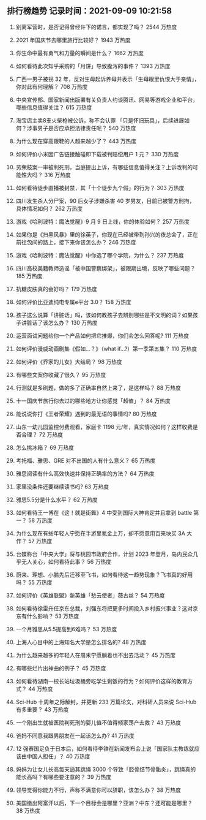 
## 排行榜趋势 记录时间：2021-09-09 10:21:58
  
  1. 别离军营时，是否记得曾经许下的诺言，都实现了吗？ 2544 万热度
    
  2. 2021 年国庆节去哪里旅行比较好？ 1943 万热度
    
  3. 你生命中最有勇气和力量的瞬间是什么？ 1662 万热度
    
  4. 如何看待此次知乎采购的「月饼」导致腹泻的事件？ 1393 万热度
    
  5. 广西一男子被拐 32 年，反对生母起诉养母并表示「生母眼里仇恨大于亲情」，你对此有何理解？ 708 万热度
    
  6. 中央宣传部、国家新闻出版署有关负责人约谈腾讯、网易等游戏企业和平台，哪些信息值得关注？ 615 万热度
    
  7. 淘宝店主卖8支火柴枪被公诉，称不会认罪 「只是怀旧玩具」，后续进展如何？涉事男子是否应承担法律责任呢？ 540 万热度
    
  8. 为什么现在穿高跟鞋的人越来越少了？ 443 万热度
    
  9. 如何评价小米因广告链接触碰即下载被判赔偿用户 1 元？ 330 万热度
    
  10. 劳荣枝案一审被判死刑，当庭提出上诉，有哪些信息值得关注？上诉改判的可能性大吗？ 316 万热度
    
  11. 如何看待徒步直播被封禁，其「十个徒步九个假」的行为？ 303 万热度
    
  12. 四川发生杀人分尸案，90 后女子涉嫌杀害 40 岁男友，目前已被警方刑拘，具体情况如何？ 262 万热度
    
  13. 游戏《哈利波特：魔法觉醒》9 月 9 日上线，你的体验如何？ 257 万热度
    
  14. 如果你是《扫黑风暴》里的徐英子，你现在已经被带到孙兴的夜总会了，正在前往包间的路上，接下来你该怎么办？ 246 万热度
    
  15. 游戏《哈利波特：魔法觉醒》中你选了哪个学院，为什么？ 237 万热度
    
  16. 四川高校美籍教师造谣「被中国警察绑架」，被限期出境，反映了哪些问题？ 185 万热度
    
  17. 抗糖皮肤真的会好吗？ 179 万热度
    
  18. 如何评价比亚迪纯电专属e平台 3.0？ 158 万热度
    
  19. 孩子这么说算「讲脏话」吗，该如何教孩子去辨别哪些是不文明的词？如果孩子讲脏话了该怎么办？ 130 万热度
    
  20. 运营面试问题给你一个产品如何把它推爆，你们会怎么回答呢? 111 万热度
    
  21. 如何评价漫威动画剧集《假如…？》（what if...?）第一季第五集？ 110 万热度
    
  22. 如何评价《乔家的儿女》大结局？ 98 万热度
    
  23. 有哪些文案你收藏了很久？ 95 万热度
    
  24. 行测就是多刷题，做的多了正确率自然上来了，是这样吗？ 88 万热度
    
  25. 十一国庆节旅行你去过的哪些地方让你感觉「超值」？ 84 万热度
    
  26. 能说说你打《王者荣耀》遇到的最无语的事情吗? 80 万热度
    
  27. 山东一幼儿园监控付费观看，家庭卡 1198 元/年，真实情况如何？这样收费是否合理？ 72 万热度
    
  28. 怎么挑冰箱？ 69 万热度
    
  29. 考托福、雅思、GRE 对不出国的人有什么意义？ 65 万热度
    
  30. 雅思阅读有什么高效快速并保持正确率的方法？ 64 万热度
    
  31. 家里没条件还要继续读书吗? 63 万热度
    
  32. 雅思5.5分是什么水平？ 62 万热度
    
  33. 如何看待王一博在《这！就是街舞》4 中受到国际大神肯定并且拿到 battle 第一？ 58 万热度
    
  34. 为什么现在有些年轻人宁愿在手游里氪金上万，却不愿意用百来块买 3A 大作？ 57 万热度
    
  35. 台媒称台「中央大学」将与桃园市政府合作，计划 2023 年登月，岛内民众几乎无人关心，如何看待此事？ 56 万热度
    
  36. 蔚来、理想、小鹏先后迁移至飞书，如何看待这一趋势现象？飞书真的好用吗？ 55 万热度
    
  37. 如何评价《英雄联盟》新英雄「愁云使者」薇古丝？ 54 万热度
    
  38. 如何看待徐雷升任京东总裁，刘强东将把更多时间投入乡村振兴事业？这对京东有什么影响？ 53 万热度
    
  39. 一个月雅思从5.5提高到6难吗？ 53 万热度
    
  40. 上海人心目中的上海知名大学是怎么排名的? 48 万热度
    
  41. 为什么越来越多的年轻人在周末宁愿躺着也不出去活动？ 45 万热度
    
  42. 有哪些烂片出神曲的例子？ 45 万热度
    
  43. 如何看待湖南一校长站垃圾桶旁吃学生剩饭的行为？如何评价这样的教育方式？ 44 万热度
    
  44. Sci-Hub 十周年之际解封，并更新 233 万篇论文，对科研人员来说 Sci-Hub 有多重要？ 43 万热度
    
  45. 一个刚出生就被医院判死刑的婴儿值不值得倾家荡产去救？ 43 万热度
    
  46. 爸妈不同意我跟男朋友在一起该怎么办? 41 万热度
    
  47. 12 强赛国足负于日本后，如何看待李铁在新闻发布会上说「国家队主教练就应该由中国人担任」？ 40 万热度
    
  48. 妈妈为让女儿长高每天逼其跳绳 3000 个导致「胫骨结节骨骺炎」，跳绳真的能长高吗？有哪些要注意的？ 39 万热度
    
  49. 领导觉得你能力不行，声称不满意你可以辞职，该怎么办？ 38 万热度
    
  50. 美国撤出阿富汗以后，下一个目标会是哪里？亚洲？中东？还可能是哪里？ 38 万热度
    